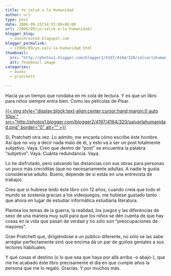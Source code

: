 ```yaml
---
title: Yo salvé a la Humanidad
author: uri
type: post
date: 2006-09-25T14:53:00+00:00
url: /2006/09/yo-salve-a-la-humanidad/
blogger_blog:
  - enochrooted.blogspot.com
blogger_permalink:
  - /2006/09/yo-salv-la-humanidad.html
thumbnail:
  src: "http://photos1.blogger.com/blogger2/4197/4184/320/salvarlahumanidad.png"
  alt: Thumbnail image
categories:
  - books
  - pratchett

---
```

Hacía ya un tiempo que rondaba en mi cola de lectura. Y es que un libro para niños siempre entra bien. Como las películas de Pixar.

[{{< img style="display:block;text-align:center;cursor:hand;margin:0 auto 10px;" src="http://photos1.blogger.com/blogger2/4197/4184/320/salvarlahumanidad.png" border="0" alt="" >}}][1]

Sí, Pratchett otra vez. Lo admito, me encanta cómo escribe éste hombre. Así que no voy a decir nada malo de él, y ésto va a ser un post totalmente subjetivo. Vaya. Creo que dentro de &#8220;post&#8221; se encuentra la palabra &#8220;subjetivo&#8221;. Vaya. Cuánta redundancia. Vaya.

Lo he disfrutado, pero salvando las distancias con sus obras para personas un poco más creciditas (que no necesariamente adultas. A nadie le gusta considerarse adulto. Bueno, depende de si estás en una entrevista de trabajo). 

Creo que si hubiese leído éste libro con 12 años, cuando creía que todo el mundo se sostenía gracias a los videojuegos, me hubiese gustado tanto que ahora en lugar de estudiar informática estudiaría literatura.

Plantea los temas de la guerra, la realidad, los juegos y las diferéncias de sexo de una manera muy sutil para que los niños se dén cuenta de que hay cosas en la vida que pasan de verdad y no sólo son &#8220;preocupaciones de mayores&#8221;.

Gran Pratchett que, dirigiéndose a un público diferente, no sólo se las sabe arreglar perfectamente sinó que encima dá un par de guiños geniales a sus lectores habituales.

Y qué cosas el destino (o lo que sea que haya por allá arriba -o abajo-), que me he acabado éste libro precisamente el día en que cumple años la persona que me lo regaló. Gracias. Y por muchos más.

 [1]: http://photos1.blogger.com/blogger2/4197/4184/1600/salvarlahumanidad.png
